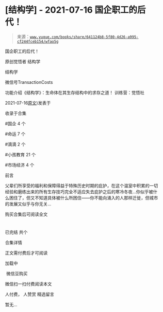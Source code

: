 # [结构学] - 2021-07-16 国企职工的后代！

> 来源：[`www.yuque.com/books/share/641124b8-5f80-4d26-a995-cf244fceb154/wfao5g`](https://www.yuque.com/books/share/641124b8-5f80-4d26-a995-cf244fceb154/wfao5g)



国企职工的后代！ 

原创觉悟者 结构学 

结构学 

微信号TransactionCosts 

功能介绍《结构学》：生命体在其生存结构中的求存之道！ 训练营：觉悟社 

2021-07-16[原文](https://mp.weixin.qq.com/s?__biz=MzIzMDYwOTM0Mg==&mid=2247485992&idx=1&sn=feee2c96a03d19b3d09ef26a4c773d67&chksm=e8b192f9dfc61befac7603d46f65577b559005a32b0f34f6cdd7581c9cac760f8f93cdd78da1#rd))发表于 

收录于合集 

#国企 4 个 

#命运 7 个 

#滴滴 2 个 

#小孩教育 21 个 

#市场经济 4 个 

前言 

父辈们所享受的福利和保障得益于特殊历史时期的庇护，在这个温室中积累的一切经验和磨练出来的所有生存技巧完全不适应失去庇护之后的寒冷冬夜…你似乎被什么困住了，但又不知道具体被什么所困住——你不能向涌入的人那样迁徙，但城市的发展又似乎与你无关… 

购买合集后可阅读全文 

# 

已完结 共个 

合集详情 

正文需付费后才可阅读 

加载中 

 微信豆购买 

微信扫一扫付费阅读本文 

人付费， 人赞赏 <ne-h3 id="8dbUz" data-lake-id="8dbUz"><ne-heading-ext><ne-heading-anchor></ne-heading-anchor><ne-heading-fold></ne-heading-fold></ne-heading-ext><ne-heading-content>精选留言</ne-heading-content></ne-h3> 

暂无...
